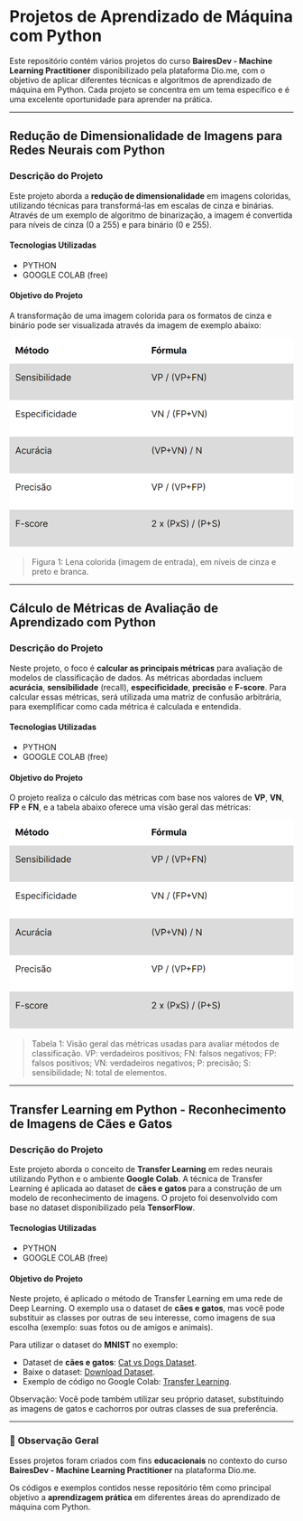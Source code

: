 # Projetos de Aprendizado de Máquina com Python

Este repositório contém vários projetos do curso **BairesDev - Machine Learning Practitioner** disponibilizado pela plataforma Dio.me, com o objetivo de aplicar diferentes técnicas e algoritmos de aprendizado de máquina em Python. Cada projeto se concentra em um tema específico e é uma excelente oportunidade para aprender na prática.

---

## Redução de Dimensionalidade de Imagens para Redes Neurais com Python

### **Descrição do Projeto**

Este projeto aborda a **redução de dimensionalidade** em imagens coloridas, utilizando técnicas para transformá-las em escalas de cinza e binárias. Através de um exemplo de algoritmo de binarização, a imagem é convertida para níveis de cinza (0 a 255) e para binário (0 e 255).

#### **Tecnologias Utilizadas**

- PYTHON
- GOOGLE COLAB (free)

#### **Objetivo do Projeto**

A transformação de uma imagem colorida para os formatos de cinza e binário pode ser visualizada através da imagem de exemplo abaixo:

![alt text](image.png)

> Figura 1: Lena colorida (imagem de entrada), em níveis de cinza e preto e branca.

---

## Cálculo de Métricas de Avaliação de Aprendizado com Python

### **Descrição do Projeto**

Neste projeto, o foco é **calcular as principais métricas** para avaliação de modelos de classificação de dados. As métricas abordadas incluem **acurácia**, **sensibilidade** (recall), **especificidade**, **precisão** e **F-score**. Para calcular essas métricas, será utilizada uma matriz de confusão arbitrária, para exemplificar como cada métrica é calculada e entendida.

#### **Tecnologias Utilizadas**

- PYTHON
- GOOGLE COLAB (free)

#### **Objetivo do Projeto**

O projeto realiza o cálculo das métricas com base nos valores de **VP**, **VN**, **FP** e **FN**, e a tabela abaixo oferece uma visão geral das métricas:

![alt text](image.png)

> Tabela 1: Visão geral das métricas usadas para avaliar métodos de classificação. VP: verdadeiros positivos; FN: falsos negativos; FP: falsos positivos; VN: verdadeiros negativos; P: precisão; S: sensibilidade; N: total de elementos.

---

## Transfer Learning em Python - Reconhecimento de Imagens de Cães e Gatos

### **Descrição do Projeto**

Este projeto aborda o conceito de **Transfer Learning** em redes neurais utilizando Python e o ambiente **Google Colab**. A técnica de Transfer Learning é aplicada ao dataset de **cães e gatos** para a construção de um modelo de reconhecimento de imagens. O projeto foi desenvolvido com base no dataset disponibilizado pela **TensorFlow**.

#### **Tecnologias Utilizadas**

- PYTHON
- GOOGLE COLAB (free)

#### **Objetivo do Projeto**

Neste projeto, é aplicado o método de Transfer Learning em uma rede de Deep Learning. O exemplo usa o dataset de **cães e gatos**, mas você pode substituir as classes por outras de seu interesse, como imagens de sua escolha (exemplo: suas fotos ou de amigos e animais).

Para utilizar o dataset do **MNIST** no exemplo:

- Dataset de **cães e gatos**: [Cat vs Dogs Dataset](https://www.tensorflow.org/datasets/catalog/cats_vs_dogs).
- Baixe o dataset: [Download Dataset](https://www.microsoft.com/en-us/download/details.aspx?id=54765).
- Exemplo de código no Google Colab: [Transfer Learning](https://colab.research.google.com/github/kylemath/ml4a-guides/blob/master/notebooks/transfer-learning.ipynb).

Observação: Você pode também utilizar seu próprio dataset, substituindo as imagens de gatos e cachorros por outras classes de sua preferência.

---

### 📌 **Observação Geral**  
Esses projetos foram criados com fins **educacionais** no contexto do curso **BairesDev - Machine Learning Practitioner** na plataforma Dio.me. 

Os códigos e exemplos contidos nesse repositório têm como principal objetivo a **aprendizagem prática** em diferentes áreas do aprendizado de máquina com Python.
